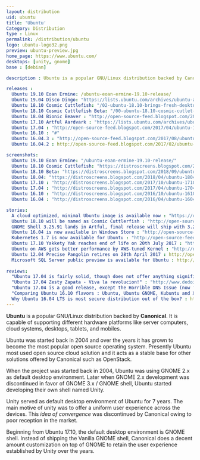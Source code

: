 ```yaml
---
layout: distribution
uid: ubuntu
title: 'Ubuntu'
Category: Distribution
type : Linux
permalink: /distribution/ubuntu
logo: ubuntu-logo32.png
preview: ubuntu-preview.jpg
home_page: https://www.ubuntu.com/
desktops: [unity, gnome]
base : [debian]

description : Ubuntu is a popular GNU/Linux distribution backed by Canonical. It is capable of supporting a range of hardware platforms like desktop, server, clouds and IoT.

releases :
  Ubuntu 19.10 Eoan Ermine: /ubuntu-eoan-ermine-19.10-release/
  Ubuntu 19.04 Disco Dingo: "https://lists.ubuntu.com/archives/ubuntu-announce/2019-April/000243.html"
  Ubuntu 18.10 Cosmic Cuttlefish: "/02-ubuntu-18.10-brings-fresh-desktop-theme-better-snap-support/"
  Ubuntu 18.10 Cosmic Cuttlefish Beta: "/00-ubuntu-18.10-cosmic-cutlet-beta-release/"
  Ubuntu 18.04 Bionic Beaver : "http://open-source-feed.blogspot.com/2018/04/ubuntu-1804-lts-released-with-better.html"
  Ubuntu 17.10 Artful Aardvark : "https://lists.ubuntu.com/archives/ubuntu-announce/2017-October/000226.html"
  Ubuntu 17.04 : "http://open-source-feed.blogspot.com/2017/04/ubuntu-1704-released-with-support-for.html"
  Ubuntu 16.10 : "#"
  Ubuntu 16.04.3 : "http://open-source-feed.blogspot.com/2017/08/ubuntu-16043-released-with-hardware.html"
  Ubuntu 16.04.2 : http://open-source-feed.blogspot.com/2017/02/ubuntu-16042-released-with-improved.html

screenshots:
  Ubuntu 19.10 Eoan Ermine: "/ubuntu-eoan-ermine-19.10-release/"
  Ubuntu 18.10 Cosmic Cuttlefish: "https://distroscreens.blogspot.com/2018/10/ubuntu-1810-cosmic-cuttlefish.html"
  Ubuntu 18.10 Beta: "https://distroscreens.blogspot.com/2018/09/ubuntu-1810-cosmic-cutlet-beta.html"
  Ubuntu 18.04: "https://distroscreens.blogspot.com/2018/04/ubuntu-1804-bionic-beaver-screenshots.html"
  Ubuntu 17.10 : "http://distroscreens.blogspot.com/2017/10/ubuntu-1710-artful-aardvark-screenshots.html"
  Ubuntu 17.04 : "http://distroscreens.blogspot.com/2017/04/ubuntu-1704-zesty-zapus-screenshots.html"
  Ubuntu 16.10 : "http://distroscreens.blogspot.com/2016/10/ubuntu-1610-yakkety-yak-screenshots.html"
  Ubuntu 16.04 : "http://distroscreens.blogspot.com/2016/04/ubuntu-1604-lts-xenial-xerus-screenshots.html"

stories:
  A cloud optimized, minimal Ubuntu image is available now : "https://open-source-feed.blogspot.com/2018/07/a-cloud-optimized-minimal-ubuntu-image.html"
  Ubuntu 18.10 will be named as Cosmic Cuttlerfish : "http://open-source-feed.blogspot.com/2018/05/ubuntu-1810-will-be-name-as-cosmic.html"
  GNOME Shell 3.25.91 lands in Artful, final release will ship with 3.26 : "http://open-source-feed.blogspot.com/2017/09/gnome-shell-32591-lands-in-artful-final.html"
  Ubuntu 16.04 is now available in Windows Store : "http://open-source-feed.blogspot.com/2017/07/ubuntu-1604-is-now-available-in-windows.html"
  Kubernetes 1.7 is now available for Ubuntu : "http://open-source-feed.blogspot.com/2017/07/kubernetes-17-is-now-available-in-ubuntu.html"
  Ubuntu 17.10 Yakkety Yak reaches end of life on 20th July 2017 : "http://open-source-feed.blogspot.com/2017/07/ubuntu-1610-yakkety-yak-reaches-end-of.html"
  Ubuntu on AWS gets better performance by AWS-tuned Kernel : "http://open-source-feed.blogspot.com/2017/04/ubuntu-on-aws-gets-improved-performance.html"
  Ubuntu 12.04 Precise Pangolin retires on 28th April 2017 : http://open-source-feed.blogspot.com/2017/03/ubuntu-1204-precise-pangolin-retires-on.html
  Microsoft SQL Server public preview is available for Ubuntu : http://open-source-feed.blogspot.com/2016/11/microsoft-sql-server-public-preview-is.html
  
reviews:
  "Ubuntu 17.04 is fairly solid, though does not offer anything significant" : "http://open-source-feed.blogspot.com/2017/04/ubuntu-1704-is-fairly-solid-though-does.html"
  "Ubuntu 17.04 Zesty Zapata - Viva la revolucion!" : "http://www.dedoimedo.com/computers/ubuntu-zesty.html"
  "Ubuntu 17.04 is a good release, except the Horrible DNS Issue (now ‘fixed’)" : "http://www.hecticgeek.com/2017/04/ubuntu-17-04-review/"
  "Comparing Ubuntu 16.10 flavors : Ubuntu, Ubuntu GNOME, Kubuntu and Xubuntu" : http://open-source-feed.blogspot.com/2016/11/comparing-ubuntu-1610-flavors-ubuntu.html
  Why Ubuntu 16.04 LTS is most secure distribution out of the box? : http://open-source-feed.blogspot.com/2016/12/why-ubuntu-1604-lts-is-most-secure.html
---
```


**Ubuntu** is a popular GNU/Linux distribution backed by **Canonical**. It is capable of supporting different hardware platforms like server computers, cloud systems, desktops, tablets, and mobiles.

Ubuntu was started back in 2004 and over the years it has grown to become the most popular open source operating system. Presently Ubuntu most used open source cloud solution and it acts as a stable base for other solutions offered by Canonical such as OpenStack.

When the project was started back in 2004, Ubuntu was using GNOME 2.x as default desktop environment. Later when GNOME 2.x development was discontinued in favor of GNOME 3.x / GNOME shell, Ubuntu started developing their own shell named Unity.

Unity served as default desktop environment of Ubuntu for 7 years. The main motive of unity was to offer a uniform user experience across the devices.  This *idea of convergence* was discontinued by Canonical owing to poor reception in the market.

Beginning from Ubuntu 17.10, the default desktop environment is GNOME shell. Instead of shipping the Vanilla GNOME shell, Canonical does a decent amount customization on top of GNOME to retain the user experience established by Unity over the years.
